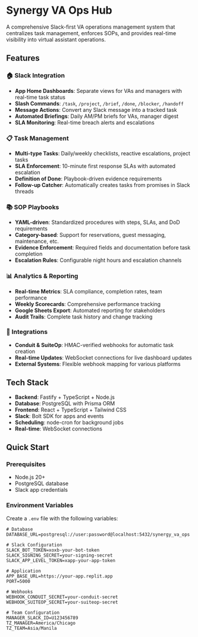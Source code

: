 # Synergy VA Ops Hub

A comprehensive Slack-first VA operations management system that centralizes task management, enforces SOPs, and provides real-time visibility into virtual assistant operations.

## Features

### 🏠 Slack Integration
- **App Home Dashboards**: Separate views for VAs and managers with real-time task status
- **Slash Commands**: `/task`, `/project`, `/brief`, `/done`, `/blocker`, `/handoff`
- **Message Actions**: Convert any Slack message into a tracked task
- **Automated Briefings**: Daily AM/PM briefs for VAs, manager digest
- **SLA Monitoring**: Real-time breach alerts and escalations

### 📋 Task Management
- **Multi-type Tasks**: Daily/weekly checklists, reactive escalations, project tasks
- **SLA Enforcement**: 10-minute first response SLAs with automated escalation
- **Definition of Done**: Playbook-driven evidence requirements
- **Follow-up Catcher**: Automatically creates tasks from promises in Slack threads

### 📚 SOP Playbooks
- **YAML-driven**: Standardized procedures with steps, SLAs, and DoD requirements
- **Category-based**: Support for reservations, guest messaging, maintenance, etc.
- **Evidence Enforcement**: Required fields and documentation before task completion
- **Escalation Rules**: Configurable night hours and escalation channels

### 📊 Analytics & Reporting
- **Real-time Metrics**: SLA compliance, completion rates, team performance
- **Weekly Scorecards**: Comprehensive performance tracking
- **Google Sheets Export**: Automated reporting for stakeholders
- **Audit Trails**: Complete task history and change tracking

### 🔗 Integrations
- **Conduit & SuiteOp**: HMAC-verified webhooks for automatic task creation
- **Real-time Updates**: WebSocket connections for live dashboard updates
- **External Systems**: Flexible webhook mapping for various platforms

## Tech Stack

- **Backend**: Fastify + TypeScript + Node.js
- **Database**: PostgreSQL with Prisma ORM
- **Frontend**: React + TypeScript + Tailwind CSS
- **Slack**: Bolt SDK for apps and events
- **Scheduling**: node-cron for background jobs
- **Real-time**: WebSocket connections

## Quick Start

### Prerequisites

- Node.js 20+
- PostgreSQL database
- Slack app credentials

### Environment Variables

Create a `.env` file with the following variables:

```env
# Database
DATABASE_URL=postgresql://user:password@localhost:5432/synergy_va_ops

# Slack Configuration
SLACK_BOT_TOKEN=xoxb-your-bot-token
SLACK_SIGNING_SECRET=your-signing-secret
SLACK_APP_LEVEL_TOKEN=xapp-your-app-token

# Application
APP_BASE_URL=https://your-app.replit.app
PORT=5000

# Webhooks
WEBHOOK_CONDUIT_SECRET=your-conduit-secret
WEBHOOK_SUITEOP_SECRET=your-suiteop-secret

# Team Configuration
MANAGER_SLACK_ID=U123456789
TZ_MANAGER=America/Chicago
TZ_TEAM=Asia/Manila
